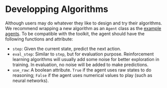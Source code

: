 # Developping Algorithms
Although users may do whatever they like to design and try their algorithms. We recommend wrapping a new algorithm as an `Agent` class as the [example agents](../rlcard/agents). To be compatible with the toolkit, the agent should have the following functions and attribute:
*   `step`: Given the current state, predict the next action.
*   `eval_step`: Similar to `step`, but for evaluation purpose. Reinforcement learning algorithms will usually add some noise for better exploration in training. In evaluation, no noise will be added to make predictions.
*   `use_raw`: A boolean attribute. `True` if the agent uses raw states to do reasoning; `False` if the agent uses numerical values to play (such as neural networks).
